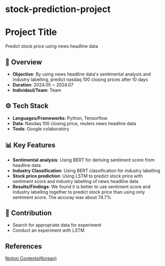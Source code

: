 # stock-prediction-project

# Project Title
Predict stock price using news headline data

## 📌 Overview
- **Objective**: By using news headline data's sentimental analysis and industry labelling, predict nasdaq 100 closing prices after 10 days
- **Duration**: 2024.05 ~ 2024.07  
- **Individaul/Team**: Team 

## ⚙️ Tech Stack
- **Languages/Frameworks**: Python, Tensorflow
- **Data**: Nasdaq 100 closing price, reuters news headline data
- **Tools**: Google colaboratory

## 📊 Key Features
- **Sentimental analysis**: Using BERT for deriving sentiment score from headline data
- **Industry Classification**: Using BERT classification for industry labelling
- **Stock price prediction**: Using LSTM to predict stock price with sentiment score and industry labelling of news headline data
- **Results/Findings**: We found it is better to use sentiment score and industry labelling together to predict stock price than using only sentiment score. The accuray was about 74.7%

## 🙋 Contribution
- Search for appropriate data for experiment
- Conduct an experiment with LSTM

## References
[Notion Contents(Korean)](https://capable-witness-974.notion.site/09dcb2d201bc4ab8b6ff999ebdccefb4)

